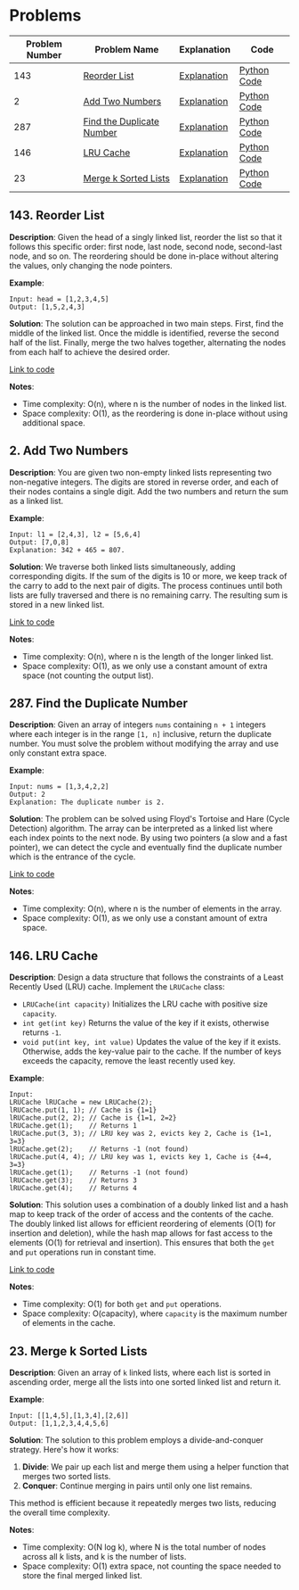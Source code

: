 # Problems

| Problem Number | Problem Name                                   | Explanation                                          | Code                                       |
|----------------|------------------------------------------------|------------------------------------------------------|--------------------------------------------|
| 143            | [Reorder List](#143-reorder-list)              | [Explanation](#143-reorder-list)                     | [Python Code](./143_reorder_list.py)       |
| 2            | [Add Two Numbers](#2-add-two-numbers)   | [Explanation](#2-add-two-numbers)            | [Python Code](./002_add_two_numbers.py)      |
| 287            | [Find the Duplicate Number](#287-find-the-duplicate-number) | [Explanation](#287-find-the-duplicate-number)   | [Python Code](./287_find_duplicate.py)       |
| 146            | [LRU Cache](#146-lru-cache)                | [Explanation](#146-lru-cache)                    | [Python Code](./146_lru_cache.py)             |
| 23             | [Merge k Sorted Lists](#23-merge-k-sorted-lists)| [Explanation](#23-merge-k-sorted-lists)              | [Python Code](./023_merge_k_sorted_lists.py)|

## 143. Reorder List

**Description**:
Given the head of a singly linked list, reorder the list so that it follows this specific order: first node, last node, second node, second-last node, and so on. The reordering should be done in-place without altering the values, only changing the node pointers.

**Example**:
```plaintext
Input: head = [1,2,3,4,5]
Output: [1,5,2,4,3]
```

**Solution**:
The solution can be approached in two main steps. First, find the middle of the linked list. Once the middle is identified, reverse the second half of the list. Finally, merge the two halves together, alternating the nodes from each half to achieve the desired order.

[Link to code](./143_reorder_list.py)

**Notes**:
- Time complexity: O(n), where n is the number of nodes in the linked list.
- Space complexity: O(1), as the reordering is done in-place without using additional space.

## 2. Add Two Numbers

**Description**:
You are given two non-empty linked lists representing two non-negative integers. The digits are stored in reverse order, and each of their nodes contains a single digit. Add the two numbers and return the sum as a linked list.

**Example**:
```plaintext
Input: l1 = [2,4,3], l2 = [5,6,4]
Output: [7,0,8]
Explanation: 342 + 465 = 807.
```

**Solution**:
We traverse both linked lists simultaneously, adding corresponding digits. If the sum of the digits is 10 or more, we keep track of the carry to add to the next pair of digits. The process continues until both lists are fully traversed and there is no remaining carry. The resulting sum is stored in a new linked list.

[Link to code](./002_add_two_numbers.py)

**Notes**:
- Time complexity: O(n), where n is the length of the longer linked list.
- Space complexity: O(1), as we only use a constant amount of extra space (not counting the output list).

## 287. Find the Duplicate Number

**Description**:
Given an array of integers `nums` containing `n + 1` integers where each integer is in the range `[1, n]` inclusive, return the duplicate number. You must solve the problem without modifying the array and use only constant extra space.

**Example**:
```plaintext
Input: nums = [1,3,4,2,2]
Output: 2
Explanation: The duplicate number is 2.
```

**Solution**:
The problem can be solved using Floyd's Tortoise and Hare (Cycle Detection) algorithm. The array can be interpreted as a linked list where each index points to the next node. By using two pointers (a slow and a fast pointer), we can detect the cycle and eventually find the duplicate number which is the entrance of the cycle.

[Link to code](./287_find_duplicate.py)

**Notes**:
- Time complexity: O(n), where n is the number of elements in the array.
- Space complexity: O(1), as we only use a constant amount of extra space.

## 146. LRU Cache

**Description**:
Design a data structure that follows the constraints of a Least Recently Used (LRU) cache. Implement the `LRUCache` class:
- `LRUCache(int capacity)` Initializes the LRU cache with positive size `capacity`.
- `int get(int key)` Returns the value of the key if it exists, otherwise returns `-1`.
- `void put(int key, int value)` Updates the value of the key if it exists. Otherwise, adds the key-value pair to the cache. If the number of keys exceeds the capacity, remove the least recently used key.

**Example**:
```plaintext
Input:
LRUCache lRUCache = new LRUCache(2);
lRUCache.put(1, 1); // Cache is {1=1}
lRUCache.put(2, 2); // Cache is {1=1, 2=2}
lRUCache.get(1);    // Returns 1
lRUCache.put(3, 3); // LRU key was 2, evicts key 2, Cache is {1=1, 3=3}
lRUCache.get(2);    // Returns -1 (not found)
lRUCache.put(4, 4); // LRU key was 1, evicts key 1, Cache is {4=4, 3=3}
lRUCache.get(1);    // Returns -1 (not found)
lRUCache.get(3);    // Returns 3
lRUCache.get(4);    // Returns 4
```

**Solution**:
This solution uses a combination of a doubly linked list and a hash map to keep track of the order of access and the contents of the cache. The doubly linked list allows for efficient reordering of elements (O(1) for insertion and deletion), while the hash map allows for fast access to the elements (O(1) for retrieval and insertion). This ensures that both the `get` and `put` operations run in constant time.

[Link to code](./146_lru_cache.py)

**Notes**:
- Time complexity: O(1) for both `get` and `put` operations.
- Space complexity: O(capacity), where `capacity` is the maximum number of elements in the cache.

## 23. Merge k Sorted Lists

**Description**:
Given an array of `k` linked lists, where each list is sorted in ascending order, merge all the lists into one sorted linked list and return it.

**Example**:
```plaintext
Input: [[1,4,5],[1,3,4],[2,6]]
Output: [1,1,2,3,4,4,5,6]
```

**Solution**:
The solution to this problem employs a divide-and-conquer strategy. Here's how it works:
1. **Divide**: We pair up each list and merge them using a helper function that merges two sorted lists.
2. **Conquer**: Continue merging in pairs until only one list remains.

This method is efficient because it repeatedly merges two lists, reducing the overall time complexity.

**Notes**:
- Time complexity: O(N log k), where N is the total number of nodes across all k lists, and k is the number of lists.
- Space complexity: O(1) extra space, not counting the space needed to store the final merged linked list.